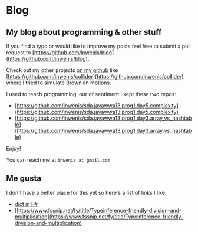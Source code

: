 # Blog
## My blog about programming & other stuff

If you find a typo or would like to improve my posts feel free to submit a pull request to [https://github.com/inwenis/blog](https://github.com/inwenis/blog).

Check out my other projects [on my github](https://github.com/inwenis) like [https://github.com/inwenis/collider](https://github.com/inwenis/collider) where I tried to simulate Brownian motions.

I used to teach programming, our of sentiment I kept these two repos:
- [https://github.com/inwenis/sda.javawwa13.prog1.day5.complexity](https://github.com/inwenis/sda.javawwa13.prog1.day5.complexity)
- [https://github.com/inwenis/sda.javawwa13.prog1.day3.array_vs_hashtable](https://github.com/inwenis/sda.javawwa13.prog1.day3.array_vs_hashtable)

Enjoy!

You can reach me at `inwenis at gmail.com`

## Me gusta

I don't have a better place for this yet so here's a list of links I like:
- [dict in F#](https://krzysztofskowronekblog.hashnode.dev/dictionaries-in-f)
- [https://www.fssnip.net/fy/title/Typeinference-friendly-division-and-multiplication](https://www.fssnip.net/fy/title/Typeinference-friendly-division-and-multiplication)
